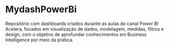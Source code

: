 # MydashPowerBi
Repositório com dashboards criados durante as aulas do canal Power BI Acelera, focados em visualização de dados, modelagem, medidas, filtros e design, com o objetivo de aprofundar conhecimentos em Business Intelligence por meio da prática.
